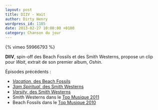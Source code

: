 ```yaml
---
layout: post
title: DIIV - Wait
author: Dirty Henry
wordpress_id: 1185
date: 2013-02-27 10:00:00 +0100
category: Chanson du jour
---
```


{% vimeo 59966793 %}

**DIIV**, spin-off des Beach Fossils et des Smith Westerns, propose un clip pour
_Wait_, extrait de son premier album, _Oshin_.

Épisodes précédents :

- [_Vacation_, des Beach Fossils][1]
- [_3am Spiritual_, des Smith Westerns][2]
- [_Varsity_, des Smith Westerns][3]
- Smith Westerns dans le [Top Musique 2011][4]
- Beach Fossils dans le [Top Musique 2010][5]

[1]: https://www.deadrooster.org/compile-mp3-du-net-02/
[2]: https://www.deadrooster.org/smith-westerns-3am-spiritual/
[3]: https://www.deadrooster.org/smith-westerns-varsity/
[4]: https://www.deadrooster.org/top-musique-2011/
[5]: https://www.deadrooster.org/top-musique-2010/
